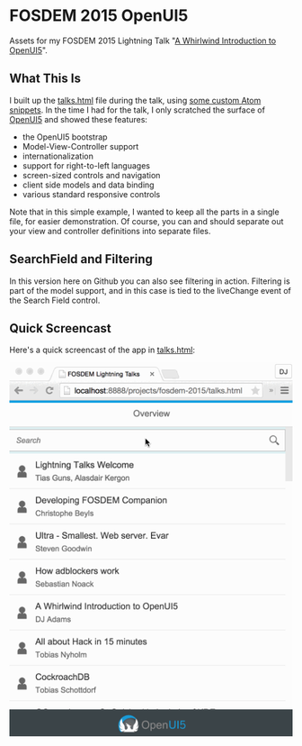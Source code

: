 # FOSDEM 2015 OpenUI5
Assets for my FOSDEM 2015 Lightning Talk "[A Whirlwind Introduction to OpenUI5](http://lanyrd.com/2015/fosdem/sdhcrp/)".

## What This Is

I built up the [talks.html](talks.html) file during the talk,
using [some custom Atom snippets](https://github.com/qmacro/ui5-snippets/blob/fosdem-2015/snippets/fosdem-2015.cson). In the time I had for the talk, I only scratched the surface of [OpenUI5](https://github.com/SAP/openui5/) and showed these features:

- the OpenUI5 bootstrap
- Model-View-Controller support
- internationalization
- support for right-to-left languages
- screen-sized controls and navigation
- client side models and data binding
- various standard responsive controls 

Note that in this simple example, I wanted to keep all the parts in a single file, for easier demonstration. Of course, you can and should separate out your view and controller definitions into separate files.

## SearchField and Filtering

In this version here on Github you can also see filtering in action. Filtering is part of the model support, and in this case is tied to the liveChange event of the Search Field control.

## Quick Screencast

Here's a quick screencast of the app in [talks.html](talks.html):

![Screencast](fosdem-2015-openui5.gif)
